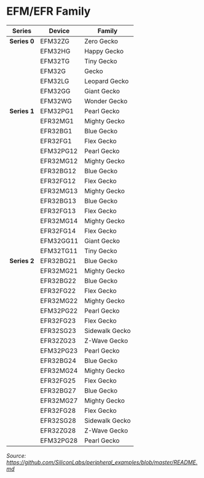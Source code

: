 # EFM/EFR Family

| Series | Device | Family |
|--------|--------|--------|
| **Series 0** | EFM32ZG | Zero Gecko |
|  | EFM32HG | Happy Gecko |
|  | EFM32TG | Tiny Gecko |
|  | EFM32G | Gecko |
|  | EFM32LG | Leopard Gecko |
|  | EFM32GG | Giant Gecko |
|  | EFM32WG | Wonder Gecko |
| **Series 1** | EFM32PG1 | Pearl Gecko |
|  | EFR32MG1 | Mighty Gecko |
|  | EFR32BG1 | Blue Gecko |
|  | EFR32FG1 | Flex Gecko |
|  | EFM32PG12 | Pearl Gecko |
|  | EFR32MG12 | Mighty Gecko |
|  | EFR32BG12 | Blue Gecko |
|  | EFR32FG12 | Flex Gecko |
|  | EFR32MG13 | Mighty Gecko |
|  | EFR32BG13 | Blue Gecko |
|  | EFR32FG13 | Flex Gecko |
|  | EFR32MG14 | Mighty Gecko |
|  | EFR32FG14 | Flex Gecko |
|  | EFM32GG11 | Giant Gecko |
|  | EFM32TG11 | Tiny Gecko |
| **Series 2** | EFR32BG21 | Blue Gecko |
|  | EFR32MG21 | Mighty Gecko |
|  | EFR32BG22 | Blue Gecko |
|  | EFR32FG22 | Flex Gecko |
|  | EFR32MG22 | Mighty Gecko |
|  | EFM32PG22 | Pearl Gecko |
|  | EFR32FG23 | Flex Gecko |
|  | EFR32SG23 | Sidewalk Gecko |
|  | EFR32ZG23 | Z-Wave Gecko |
|  | EFM32PG23 | Pearl Gecko |
|  | EFR32BG24 | Blue Gecko |
|  | EFR32MG24 | Mighty Gecko |
|  | EFR32FG25 | Flex Gecko |
|  | EFR32BG27 | Blue Gecko |
|  | EFR32MG27 | Mighty Gecko |
|  | EFR32FG28 | Flex Gecko |
|  | EFR32SG28 | Sidewalk Gecko |
|  | EFR32ZG28 | Z-Wave Gecko |
|  | EFM32PG28 | Pearl Gecko |



*Source: https://github.com/SiliconLabs/peripheral_examples/blob/master/README.md*